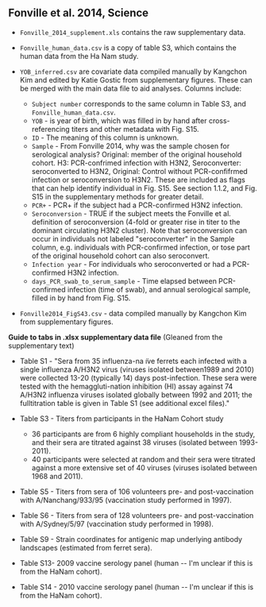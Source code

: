 ## Fonville et al. 2014, Science

* `Fonville_2014_supplement.xls` contains the raw supplementary data. 

* `Fonville_human_data.csv` is a copy of table S3, which contains the human data from the Ha Nam study.

* `YOB_inferred.csv` are covariate data compiled manually by Kangchon Kim and edited by Katie Gostic from supplementary figures. These can be merged with the main data file to aid analyses. Columns include:

     * `Subject number` corresponds to the same column in Table S3, and `Fonville_human_data.csv`.
     * `YOB` - is year of birth, which was filled in by hand after cross-referencing titers and other metadata with Fig. S15.
     * `ID` - The meaning of this column is unknown.
     * `Sample` - From Fonville 2014, why was the sample chosen for serological analysis? Original: member of the original household cohort. H3: PCR-confrimed infection with H3N2, Seroconverter: seroconverted to H3N2, Original: Control without PCR-confifrmed infection or seroconversion to H3N2. These are included as flags that can help identify individual in Fig. S15. See section 1.1.2, and Fig. S15 in the supplementary methods for greater detail. 
     * `PCR+` - PCR+ if the subject had a PCR-confirmed H3N2 infection.
     * `Seroconversion` - TRUE if the subject meets the Fonville et al. definition of seroconversion (4-fold or greater rise in titer to the dominant circulating H3N2 cluster). Note that seroconversion can occur in individuals not labeled "seroconverter" in the Sample column, e.g. individuals with PCR-confirmed infection, or tose part of the original household cohort can also seroconvert.
     * `Infection year` - For individuals who seroconverted or had a PCR-confirmed H3N2 infection.
     * `days_PCR_swab_to_serum_sample` - Time elapsed between PCR-confirmed infection (time of swab), and annual serological sample, filled in by hand from Fig. S15. 

* `Fonville2014_FigS43.csv` - data compiled manually by Kangchon Kim from supplementary figures.


**Guide to tabs in .xlsx supplementary data file**
(Gleaned from the supplementary text)

* Table S1 - "Sera from 35 influenza-na ̈ıve ferrets each infected with a single influenza A/H3N2 virus (viruses isolated between1989 and 2010) were collected 13-20 (typically 14) days post-infection. These sera were tested with the hemaggluti-nation inhibition (HI) assay against 74 A/H3N2 influenza viruses isolated globally between 1992 and 2011; the fulltitration table is given in Table S1 (see additional excel files)."
* Table S3 - Titers from participants in the HaNam Cohort study

    * 36 participants are from 6 highly compliant households in the study, and their sera are titrated against 38 viruses (isolated between 1993-2011).
    * 40 participants were selected at random and their sera were titrated against a more extensive set of 40 viruses (viruses isolated between 1968 and 2011).

* Table S5 - Titers from sera of 106 volunteers pre- and post-vaccination with A/Nanchang/933/95 (vaccination study performed in 1997). 
* Table S6 - Titers from sera of 128 volunteers pre- and post-vaccination with A/Sydney/5/97 (vaccination study performed in 1998).
* Table S9 - Strain coordinates for antigenic map underlying antibody landscapes (estimated from ferret sera).
* Table S13- 2009 vaccine serology panel (human -- I'm unclear if this is from the HaNam cohort).
* Table S14 - 2010 vaccine serology panel (human -- I'm unclear if this is from the HaNam cohort).

